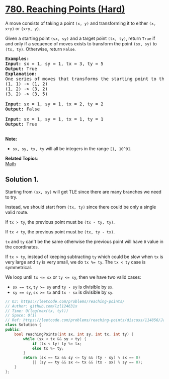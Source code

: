 # [780. Reaching Points (Hard)](https://leetcode.com/problems/reaching-points/)

<p>A move consists of taking a point <code>(x, y)</code> and transforming it to either <code>(x, x+y)</code> or <code>(x+y, y)</code>.</p>

<p>Given a starting point <code>(sx, sy)</code> and a target point <code>(tx, ty)</code>, return <code>True</code> if and only if a sequence of moves exists to transform the point <code>(sx, sy)</code> to <code>(tx, ty)</code>. Otherwise, return <code>False</code>.</p>

<pre><strong>Examples:</strong>
<strong>Input:</strong> sx = 1, sy = 1, tx = 3, ty = 5
<strong>Output:</strong> True
<strong>Explanation:</strong>
One series of moves that transforms the starting point to the target is:
(1, 1) -&gt; (1, 2)
(1, 2) -&gt; (3, 2)
(3, 2) -&gt; (3, 5)

<strong>Input:</strong> sx = 1, sy = 1, tx = 2, ty = 2
<strong>Output:</strong> False

<strong>Input:</strong> sx = 1, sy = 1, tx = 1, ty = 1
<strong>Output:</strong> True

</pre>

<p><strong>Note:</strong></p>

<ul>
	<li><code>sx, sy, tx, ty</code> will all be integers in the range <code>[1, 10^9]</code>.</li>
</ul>


**Related Topics**:  
[Math](https://leetcode.com/tag/math/)

## Solution 1.

Starting from `(sx, sy)` will get TLE since there are many branches we need to try.

Instead, we should start from `(tx, ty)` since there could be only a single valid route.

If `tx > ty`, the previous point must be `(tx - ty, ty)`.

If `tx < ty`, the previous point must be `(tx, ty - tx)`.

`tx` and `ty` can't be the same otherwise the previous point will have `0` value in the coordinates.

If `tx > ty`, instead of keeping subtracting `ty` which could be slow when `tx` is very large and `ty` is very small, we do `tx %= ty`. The `tx < ty` case is symmetrical.

We loop until `tx <= sx` or `ty <= sy`, then we have two valid cases:

* `sx == tx`, `ty >= sy` and `ty - sy` is divisible by `sx`.
* `sy == sy`, `sx >= tx` and `tx - sx` is divisible by `sy`.

```cpp
// OJ: https://leetcode.com/problems/reaching-points/
// Author: github.com/lzl124631x
// Time: O(log(max(tx, ty)))
// Space: O(1)
// Ref: https://leetcode.com/problems/reaching-points/discuss/114856/JavaC%2B%2BPython-Modulo-from-the-End
class Solution {
public:
    bool reachingPoints(int sx, int sy, int tx, int ty) {
        while (sx < tx && sy < ty) {
            if (tx < ty) ty %= tx;
            else tx %= ty;
        }
        return (sx == tx && sy <= ty && (ty - sy) % sx == 0)
            || (sy == ty && sx <= tx && (tx - sx) % sy == 0);
    }
};
```